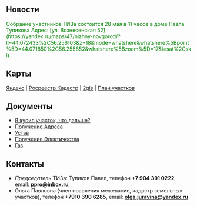 ## Новости

<span style="color: green"> 
  Cобрание участников ТИЗа состоится 28 мая в 11 часов в доме Павла Тупикова
  Адрес: [ул. Вознесенская 52](https://yandex.ru/maps/47/nizhny-novgorod/?ll=44.072433%2C56.256103&z=18&mode=whatshere&whatshere%5Bpoint%5D=44.071850%2C56.255652&whatshere%5Bzoom%5D=17&l=sat%2Cskl). 
</span>

## Карты

[Яндекс](https://yandex.ru/maps/-/CVg9jM6T) | [Росреестр Кадастр](http://pkk5.rosreestr.ru/#x=4906140.097271002&y=7609863.250093263&z=17&text=56%2C257706%2044%2C072381&type=1&app=search&opened=1) | [2gis](http://go.2gis.com/opdn4) | [План участков](plan.png)


## Документы

* [Я купил участок, что дальше?](iamnew.md)
* [Получение Адреса](newaddress.md)
* [Устав](https://drive.google.com/file/d/0B9rAQwkP4iIpbXFRbmFEM1FSbjQ/view?usp=sharing)
* [Получение Электичества](el.md)
* [Газ](gas.md)

## Контакты

* *Председатель* ТИЗа: Тупиков Павел, телефон **+7 904 391 0222**, email: **ppro@inbox.ru**
* Ольга Павловна (член правления межевание, кадастр земельных участков), телефон **+7910 390 6285**, email: **olga.juravina@yandex.ru**
